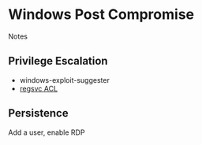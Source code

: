 # Windows Post Compromise
Notes

## Privilege Escalation
- windows-exploit-suggester
- [regsvc ACL](https://github.com/toneillcodes/cybersecurity-notes/blob/main/windows/regsrv-acl-pe.md)

## Persistence
Add a user, enable RDP
